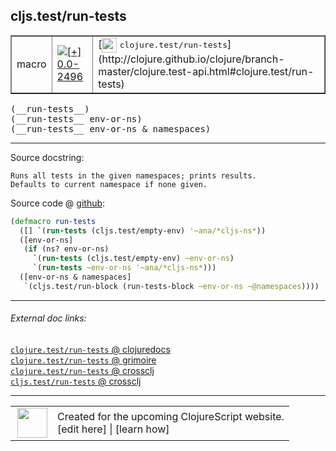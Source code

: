 ## cljs.test/run-tests



 <table border="1">
<tr>
<td>macro</td>
<td><a href="https://github.com/cljsinfo/cljs-api-docs/tree/0.0-2496"><img valign="middle" alt="[+] 0.0-2496" title="Added in 0.0-2496" src="https://img.shields.io/badge/+-0.0--2496-lightgrey.svg"></a> </td>
<td>
[<img height="24px" valign="middle" src="http://i.imgur.com/1GjPKvB.png"> <samp>clojure.test/run-tests</samp>](http://clojure.github.io/clojure/branch-master/clojure.test-api.html#clojure.test/run-tests)
</td>
</tr>
</table>


 <samp>
(__run-tests__)<br>
</samp>
 <samp>
(__run-tests__ env-or-ns)<br>
</samp>
 <samp>
(__run-tests__ env-or-ns & namespaces)<br>
</samp>

---





Source docstring:

```
Runs all tests in the given namespaces; prints results.
Defaults to current namespace if none given.
```


Source code @ [github](https://github.com/clojure/clojurescript/blob/r3255/src/main/clojure/cljs/test.clj#L281-L290):

```clj
(defmacro run-tests
  ([] `(run-tests (cljs.test/empty-env) '~ana/*cljs-ns*))
  ([env-or-ns]
   (if (ns? env-or-ns)
     `(run-tests (cljs.test/empty-env) ~env-or-ns)
     `(run-tests ~env-or-ns '~ana/*cljs-ns*)))
  ([env-or-ns & namespaces]
   `(cljs.test/run-block (run-tests-block ~env-or-ns ~@namespaces))))
```

<!--
Repo - tag - source tree - lines:

 <pre>
clojurescript @ r3255
└── src
    └── main
        └── clojure
            └── cljs
                └── <ins>[test.clj:281-290](https://github.com/clojure/clojurescript/blob/r3255/src/main/clojure/cljs/test.clj#L281-L290)</ins>
</pre>

-->

---



###### External doc links:

[`clojure.test/run-tests` @ clojuredocs](http://clojuredocs.org/clojure.test/run-tests)<br>
[`clojure.test/run-tests` @ grimoire](http://conj.io/store/v1/org.clojure/clojure/1.7.0-beta3/clj/clojure.test/run-tests/)<br>
[`clojure.test/run-tests` @ crossclj](http://crossclj.info/fun/clojure.test/run-tests.html)<br>
[`cljs.test/run-tests` @ crossclj](http://crossclj.info/fun/cljs.test/run-tests.html)<br>

---

 <table>
<tr><td>
<img valign="middle" align="right" width="48px" src="http://i.imgur.com/Hi20huC.png">
</td><td>
Created for the upcoming ClojureScript website.<br>
[edit here] | [learn how]
</td></tr></table>

[edit here]:https://github.com/cljsinfo/cljs-api-docs/blob/master/cljsdoc/cljs.test/run-tests.cljsdoc
[learn how]:https://github.com/cljsinfo/cljs-api-docs/wiki/cljsdoc-files

<!--

This information was too distracting to show to readers, but I'll leave it
commented here since it is helpful to:

- pretty-print the data used to generate this document
- and show how to retrieve that data



The API data for this symbol:

```clj
{:ns "cljs.test",
 :name "run-tests",
 :signature ["[]" "[env-or-ns]" "[env-or-ns & namespaces]"],
 :history [["+" "0.0-2496"]],
 :type "macro",
 :full-name-encode "cljs.test/run-tests",
 :source {:code "(defmacro run-tests\n  ([] `(run-tests (cljs.test/empty-env) '~ana/*cljs-ns*))\n  ([env-or-ns]\n   (if (ns? env-or-ns)\n     `(run-tests (cljs.test/empty-env) ~env-or-ns)\n     `(run-tests ~env-or-ns '~ana/*cljs-ns*)))\n  ([env-or-ns & namespaces]\n   `(cljs.test/run-block (run-tests-block ~env-or-ns ~@namespaces))))",
          :title "Source code",
          :repo "clojurescript",
          :tag "r3255",
          :filename "src/main/clojure/cljs/test.clj",
          :lines [281 290]},
 :full-name "cljs.test/run-tests",
 :clj-symbol "clojure.test/run-tests",
 :docstring "Runs all tests in the given namespaces; prints results.\nDefaults to current namespace if none given."}

```

Retrieve the API data for this symbol:

```clj
;; from Clojure REPL
(require '[clojure.edn :as edn])
(-> (slurp "https://raw.githubusercontent.com/cljsinfo/cljs-api-docs/catalog/cljs-api.edn")
    (edn/read-string)
    (get-in [:symbols "cljs.test/run-tests"]))
```

-->
